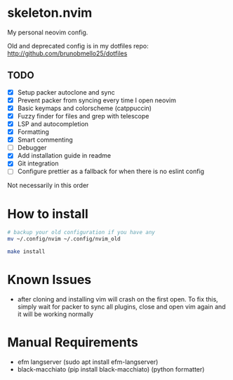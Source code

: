 # skeleton.nvim

My personal neovim config.

Old and deprecated config is in my dotfiles repo: http://github.com/brunobmello25/dotfiles

## TODO

- [x] Setup packer autoclone and sync
- [x] Prevent packer from syncing every time I open neovim
- [x] Basic keymaps and colorscheme (catppuccin)
- [x] Fuzzy finder for files and grep with telescope
- [x] LSP and autocompletion
- [x] Formatting
- [x] Smart commenting
- [ ] Debugger
- [x] Add installation guide in readme
- [x] Git integration
- [ ] Configure prettier as a fallback for when there is no eslint config

Not necessarily in this order

# How to install

```bash
# backup your old configuration if you have any
mv ~/.config/nvim ~/.config/nvim_old

make install
```

# Known Issues

- after cloning and installing vim will crash on the first open. To fix this, simply wait for packer to sync all plugins, close and open vim again and it will be working normally

# Manual Requirements

- efm langserver (sudo apt install efm-langserver)
- black-macchiato (pip install black-macchiato) (python formatter)
